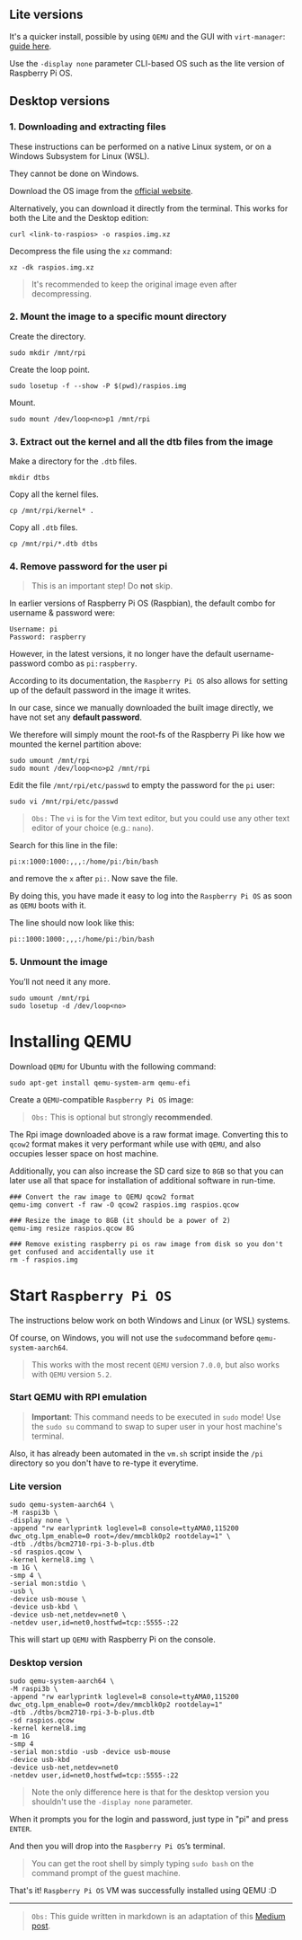 
## Lite versions
It's a quicker install, possible by using `QEMU` and the GUI with `virt-manager`: [guide here](https://dominoc925.blogspot.com/2021/10/use-virtual-machine-manager-to-create.html?m=1&fbclid=IwAR3yQbdF_bnP6fzOiW6xfRYmljqlz7nJudSjZU1mtfdOpljL30-A0p_cskg).

Use the `-display none` parameter CLI-based OS such as the lite version of Raspberry Pi OS.

## Desktop versions

### 1. Downloading and extracting files

These instructions can be performed on a native Linux system, or on a Windows Subsystem for Linux (WSL). 

They cannot be done on Windows.

Download the OS image from the [official website](https://www.raspberrypi.com/software/operating-systems/).

Alternatively, you can download it directly from the terminal. This works for both the Lite and the Desktop edition:

```shell 
curl <link-to-raspios> -o raspios.img.xz
```

Decompress the file using the `xz` command:
```shell 
xz -dk raspios.img.xz
```

> It's recommended to keep the original image even after decompressing.

### 2. Mount the image to a specific mount directory
Create the directory.
```shell
sudo mkdir /mnt/rpi
```

Create the loop point.
```shell
sudo losetup -f --show -P $(pwd)/raspios.img
```

Mount.
```shell
sudo mount /dev/loop<no>p1 /mnt/rpi
```

### 3. Extract out the kernel and all the dtb files from the image
Make a directory for the `.dtb` files.
```shell
mkdir dtbs
```

Copy all the kernel files.
```shell
cp /mnt/rpi/kernel* .
```

Copy all `.dtb` files.
```shell
cp /mnt/rpi/*.dtb dtbs
```

### 4. Remove password for the user pi

> This is an important step! Do **not** skip.

In earlier versions of Raspberry Pi OS (Raspbian), the default combo for username & password were: 
```
Username: pi
Password: raspberry
```

However, in the latest versions, it no longer have the default username-password combo as `pi:raspberry`. 

According to its documentation, the `Raspberry Pi OS` also allows for setting up of the default password in the image it writes.

In our case, since we manually downloaded the built image directly, we have not set any **default password**.

We therefore will simply mount the root-fs of the Raspberry Pi like how we mounted the kernel partition above:
```shell
sudo umount /mnt/rpi
sudo mount /dev/loop<no>p2 /mnt/rpi
```

Edit the file `/mnt/rpi/etc/passwd` to empty the password for the `pi` user:

    sudo vi /mnt/rpi/etc/passwd

> `Obs:` The `vi` is for the Vim text editor, but you could use any other text editor of your choice (e.g.: `nano`). 

Search for this line in the file:
```
pi:x:1000:1000:,,,:/home/pi:/bin/bash
```

and remove the `x` after `pi:`. Now save the file. 

By doing this, you have made it easy to log into the `Raspberry Pi OS` as soon as `QEMU` boots with it.

The line should now look like this:
```
pi::1000:1000:,,,:/home/pi:/bin/bash
```

### 5. Unmount the image

You’ll not need it any more.

```shell
sudo umount /mnt/rpi
sudo losetup -d /dev/loop<no>
```

# Installing QEMU

Download `QEMU` for Ubuntu with the following command:

```shell
sudo apt-get install qemu-system-arm qemu-efi
```

Create a `QEMU`-compatible `Raspberry Pi OS` image:

> `Obs:` This is optional but strongly **recommended**.

The Rpi image downloaded above is a raw format image. 
Converting this to `qcow2` format makes it very performant while use with `QEMU`, and also occupies lesser space on host machine.

Additionally, you can also increase the SD card size to `8GB` so that you can later use all that space for installation of additional software in run-time.

```shell
### Convert the raw image to QEMU qcow2 format
qemu-img convert -f raw -O qcow2 raspios.img raspios.qcow 

### Resize the image to 8GB (it should be a power of 2)    
qemu-img resize raspios.qcow 8G

### Remove existing raspberry pi os raw image from disk so you don't get confused and accidentally use it
rm -f raspios.img
```

# Start `Raspberry Pi OS`

The instructions below work on both Windows and Linux (or WSL) systems.

Of course, on Windows, you will not use the `sudo`command before `qemu-system-aarch64`.

> This works with the most recent `QEMU` version `7.0.0`, but also works with `QEMU` version `5.2`.

### Start QEMU with RPI emulation

> **Important**: This command needs to be executed in `sudo` mode! Use the `sudo su` command to swap to super user in your host machine's terminal.

Also, it has already been automated in the `vm.sh` script inside the `/pi` directory so you don't have to re-type it everytime.

### Lite version 
```shell
sudo qemu-system-aarch64 \
-M raspi3b \
-display none \
-append "rw earlyprintk loglevel=8 console=ttyAMA0,115200 dwc_otg.lpm_enable=0 root=/dev/mmcblk0p2 rootdelay=1" \
-dtb ./dtbs/bcm2710-rpi-3-b-plus.dtb 
-sd raspios.qcow \
-kernel kernel8.img \
-m 1G \
-smp 4 \
-serial mon:stdio \
-usb \
-device usb-mouse \
-device usb-kbd \
-device usb-net,netdev=net0 \
-netdev user,id=net0,hostfwd=tcp::5555-:22
```

This will start up `QEMU` with Raspberry Pi on the console. 

### Desktop version
```shell
sudo qemu-system-aarch64 \
-M raspi3b \
-append "rw earlyprintk loglevel=8 console=ttyAMA0,115200 dwc_otg.lpm_enable=0 root=/dev/mmcblk0p2 rootdelay=1"
-dtb ./dtbs/bcm2710-rpi-3-b-plus.dtb
-sd raspios.qcow
-kernel kernel8.img
-m 1G
-smp 4
-serial mon:stdio -usb -device usb-mouse
-device usb-kbd
-device usb-net,netdev=net0
-netdev user,id=net0,hostfwd=tcp::5555-:22
```
> Note the only difference here is that for the desktop version you shouldn't use the `-display none` parameter.

When it prompts you for the login and password, just type in "pi" and press `ENTER`. 

And then you will drop into the `Raspberry Pi OS`’s terminal. 

> You can get the root shell by simply typing `sudo bash` on the command prompt of the guest machine.

That's it! `Raspberry Pi OS` VM was successfully installed using QEMU :D

---
> `Obs:` This guide written in markdown is an adaptation of this [Medium post](https://blog.ramdoot.in/emulating-raspberry-pi-on-with-qemu-951283daf2bd#83ca).
